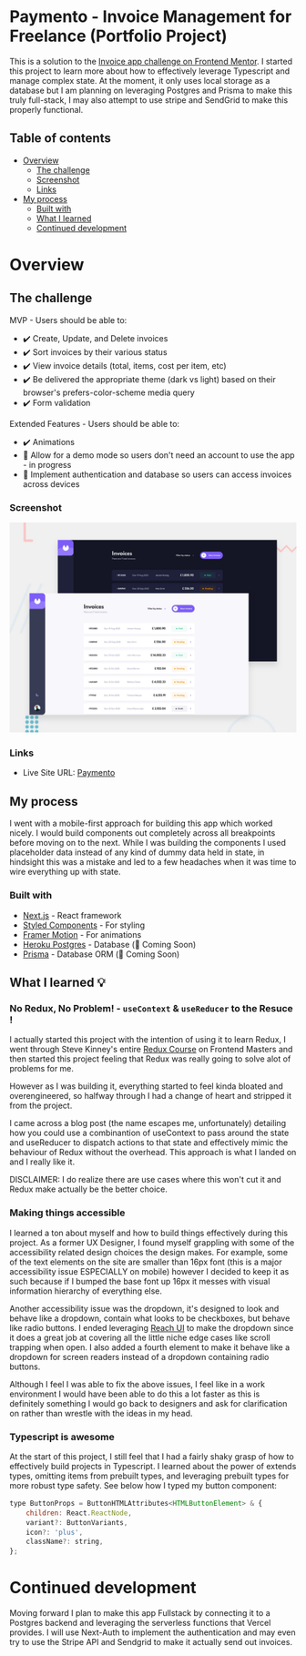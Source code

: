 # Paymento - Invoice Management for Freelance (Portfolio Project)

This is a solution to the [Invoice app challenge on Frontend Mentor](https://www.frontendmentor.io/challenges/invoice-app-i7KaLTQjl). I started this project to learn more about how to effectively leverage Typescript and manage complex state. At the moment, it only uses local storage as a database but I am planning on leveraging Postgres and Prisma to make this truly full-stack, I may also attempt to use stripe and SendGrid to make this properly functional.

## Table of contents

- [Overview](#overview)
  - [The challenge](#the-challenge)
  - [Screenshot](#screenshot)
  - [Links](#links)
- [My process](#my-process)
  - [Built with](#built-with)
  - [What I learned](#what-i-learned)
  - [Continued development](#continued-development)

# Overview

## The challenge

MVP - Users should be able to:

- ✔️ Create, Update, and Delete invoices
- ✔️ Sort invoices by their various status
- ✔️ View invoice details (total, items, cost per item, etc)
- ✔️ Be delivered the appropriate theme (dark vs light) based on their browser's prefers-color-scheme media query
- ✔️ Form validation

Extended Features - Users should be able to:

- ✔️ Animations
- 🚧 Allow for a demo mode so users don't need an account to use the app - in progress
- 🔲 Implement authentication and database so users can access invoices across devices

### Screenshot

![](./preview.jpg)

### Links

- Live Site URL: [Paymento](https://paymento.vercel.app)

## My process

I went with a mobile-first approach for building this app which worked nicely. I would build components out completely across all breakpoints before moving on to the next. While I was building the components I used placeholder data instead of any kind of dummy data held in state, in hindsight this was a mistake and led to a few headaches when it was time to wire everything up with state.

### Built with

- [Next.js](https://nextjs.org/) - React framework
- [Styled Components](https://styled-components.com/) - For styling
- [Framer Motion](https://www.framer.com/docs/animation/) - For animations
- [Heroku Postgres](https://www.heroku.com/postgres) - Database (🚧 Coming Soon)
- [Prisma](https://www.prisma.io/) - Database ORM (🚧 Coming Soon)

## What I learned 💡

### No Redux, No Problem! - `useContext` & `useReducer` to the Resuce !

I actually started this project with the intention of using it to learn Redux, I went through Steve Kinney's entire [Redux Course](https://frontendmasters.com/courses/redux-fundamentals/) on Frontend Masters and then started this project feeling that Redux was really going to solve alot of problems for me.

However as I was building it, everything started to feel kinda bloated and overengineered, so halfway through I had a change of heart and stripped it from the project.

I came across a blog post (the name escapes me, unfortunately) detailing how you could use a combinantion of useContext to pass around the state and useReducer to dispatch actions to that state and effectively mimic the behaviour of Redux without the overhead. This approach is what I landed on and I really like it.

DISCLAIMER: I do realize there are use cases where this won't cut it and Redux make actually be the better choice.

### Making things accessible

I learned a ton about myself and how to build things effectively during this project. As a former UX Designer, I found myself grappling with some of the accessibility related design choices the design makes. For example, some of the text elements on the site are smaller than 16px font (this is a major accessibility issue ESPECIALLY on mobile) however I decided to keep it as such because if I bumped the base font up 16px it messes with visual information hierarchy of everything else.

Another accessibility issue was the dropdown, it's designed to look and behave like a dropdown, contain what looks to be checkboxes, but behave like radio buttons. I ended leveraging [Reach UI](https://reach.tech/) to make the dropdown since it does a great job at covering all the little niche edge cases like scroll trapping when open. I also added a fourth element to make it behave like a dropdown for screen readers instead of a dropdown containing radio buttons.

Although I feel I was able to fix the above issues, I feel like in a work environment I would have been able to do this a lot faster as this is definitely something I would go back to designers and ask for clarification on rather than wrestle with the ideas in my head.

### Typescript is awesome

At the start of this project, I still feel that I had a fairly shaky grasp of how to effectively build projects in Typescript. I learned about the power of extends types, omitting items from prebuilt types, and leveraging prebuilt types for more robust type safety. See below how I typed my button component:

```js
type ButtonProps = ButtonHTMLAttributes<HTMLButtonElement> & {
	children: React.ReactNode,
	variant?: ButtonVariants,
	icon?: 'plus',
	className?: string,
};
```

# Continued development

Moving forward I plan to make this app Fullstack by connecting it to a Postgres backend and leveraging the serverless functions that Vercel provides. I will use Next-Auth to implement the authentication and may even try to use the Stripe API and Sendgrid to make it actually send out invoices.
